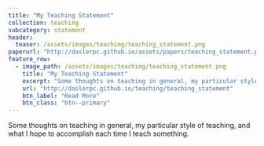 ```yaml
---
title: "My Teaching Statement"
collection: teaching
subcategory: statement
header: 
  teaser: /assets/images/teaching/teaching_statement.png
paperurl: "http://daslerpc.github.io/assets/papers/teaching_statement.pdf"
feature_row: 
  - image_path: /assets/images/teaching/teaching_statement.png
    title: "My Teaching Statement"
    excerpt: "Some thoughts on teaching in general, my particular style of teaching, and what I hope to accomplish each time I teach something."
    url: "http://daslerpc.github.io/teaching/teaching_statement"
    btn_label: "Read More"
    btn_class: "btn--primary"
---
```


Some thoughts on teaching in general, my particular style of teaching, and what I hope to accomplish each time I teach something.

